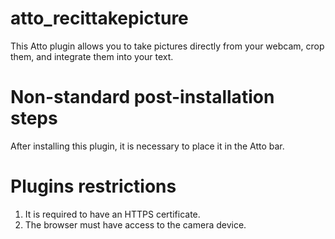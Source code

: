 # atto_recittakepicture
This Atto plugin allows you to take pictures directly from your webcam, crop them, and integrate them into your text.
 
# Non-standard post-installation steps
After installing this plugin, it is necessary to place it in the Atto bar.

# Plugins restrictions
1) It is required to have an HTTPS certificate.
2) The browser must have access to the camera device.